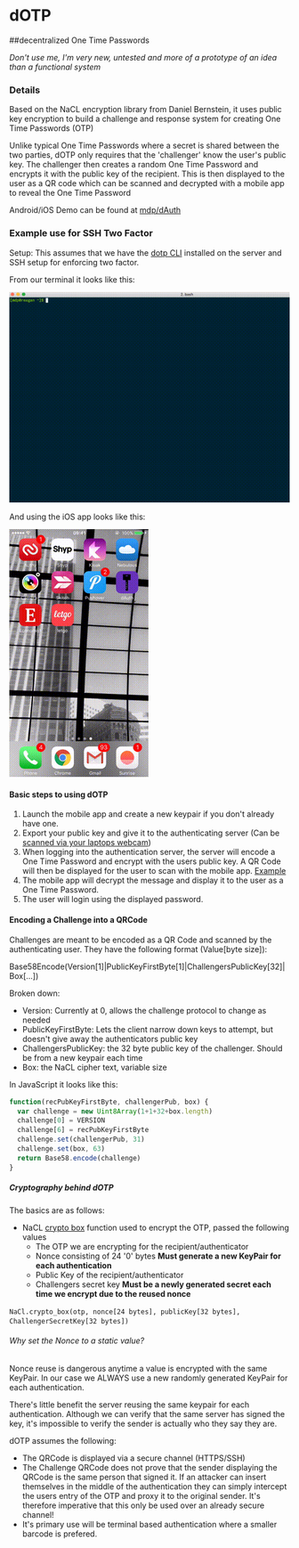 # dOTP
##decentralized One Time Passwords

_Don't use me, I'm very new, untested and more of a prototype of an idea than a functional system_

### Details

Based on the NaCL encryption library from Daniel Bernstein, it uses public key encryption to build a challenge and response system for creating One Time Passwords (OTP)

Unlike typical One Time Passwords where a secret is shared between the two parties, dOTP only requires that the 'challenger' know the user's public key. The challenger then creates a random One Time Password and encrypts it with the public key of the recipient. This is then displayed to the user as a QR code which can be scanned and decrypted with a mobile app to reveal the One Time Password

Android/iOS Demo can be found at [mdp/dAuth](https://github.com/mdp/dAuth)

### Example use for SSH Two Factor

Setup: This assumes that we have the [dotp CLI](https://github.com/mdp/go-dotp) installed on the server and SSH setup for enforcing two factor.

From our terminal it looks like this:

![Terminal two factor](https://github.com/mdp/dotp/raw/master/sshTwoFactor.gif)

And using the iOS app looks like this:

![iOS app](https://github.com/mdp/dotp/raw/master/dAuthScan.gif)


#### Basic steps to using dOTP

1. Launch the mobile app and create a new keypair if you don't already have one.
2. Export your public key and give it to the authenticating server (Can be [scanned via your laptops webcam](https://mdp.github.io/dotp/scan/?redir=https%3A%2F%2Fmdp.github.io%2Fdotp%2Fdemo%2F%23%2F%3F))
3. When logging into the authentication server, the server will encode a One Time Password and encrypt with the users public key. A QR Code will then be displayed for the user to scan with the mobile app. [Example](https://mdp.github.io/dotp/demo/#/BPAkh9cmVnQYwJN5QCmoysNp89355PfNyDfApBWmuMQZL?_k=6y3749)
4. The mobile app will decrypt the message and display it to the user as a One Time Password.
5. The user will login using the displayed password.

#### Encoding a Challenge into a QRCode

Challenges are meant to be encoded as a QR Code and scanned by the authenticating user. They have the following format (Value[byte size]):

Base58Encode(Version[1]|PublicKeyFirstByte[1]|ChallengersPublicKey[32]|Box[...])

Broken down:

- Version: Currently at 0, allows the challenge protocol to change as needed
- PublicKeyFirstByte: Lets the client narrow down keys to attempt, but doesn't give away the authenticators public key
- ChallengersPublicKey: the 32 byte public key of the challenger. Should be from a new keypair each time
- Box: the NaCL cipher text, variable size

In JavaScript it looks like this:

```javascript
function(recPubKeyFirstByte, challengerPub, box) {
  var challenge = new Uint8Array(1+1+32+box.length)
  challenge[0] = VERSION
  challenge[6] = recPubKeyFirstByte
  challenge.set(challengerPub, 31)
  challenge.set(box, 63)
  return Base58.encode(challenge)
}
```

##### Cryptography behind dOTP

The basics are as follows:
- NaCL [crypto box](https://nacl.cr.yp.to/box.html) function used to encrypt the OTP, passed the following values
  - The OTP we are encrypting for the recipient/authenticator
  - Nonce consisting of 24 '0' bytes __Must generate a new KeyPair for each authentication__
  - Public Key of the recipient/authenticator
  - Challengers secret key __Must be a newly generated secret each time we encrypt due to the reused nonce__

`NaCl.crypto_box(otp, nonce[24 bytes], publicKey[32 bytes], ChallengerSecretKey[32 bytes])`

###### Why set the Nonce to a static value?

Nonce reuse is dangerous anytime a value is encrypted with the same KeyPair. In our case we ALWAYS use a new randomly generated KeyPair for each authentication.

There's little benefit the server reusing the same keypair for each authentication. Although we can verify that the same server has signed the key, it's impossible to verify the sender is actually who they say they are.

dOTP assumes the following:
- The QRCode is displayed via a secure channel (HTTPS/SSH)
- The Challenge QRCode does not prove that the sender displaying the QRCode is the same person that signed it. If an attacker can insert themselves in the middle of the authentication they can simply intercept the users entry of the OTP and proxy it to the original sender. It's therefore imperative that this only be used over an already secure channel!
- It's primary use will be terminal based authentication where a smaller barcode is prefered.

